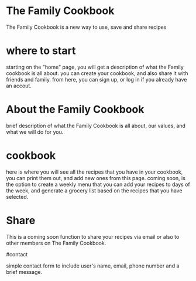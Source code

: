 # The Family Cookbook

The Family Cookbook is a new way to use, save and share recipes

# where to start

starting on the "home" page, you will get a description of what the Family cookbook is all about.
you can create your cookbook, and also share it with friends and family. from here, you can
sign up, or log in if you already have an accout. 

# About the Family Cookbook

brief description of what the Family Cookbook is all about, our values, and what we will do for you. 

# cookbook

here is where you will see all the recipes that you have in your cookbook, you can print them out, 
and add new ones from this page. 
coming soon, is the option to create a weekly menu that you can add your recipes to days of the week, 
and generate a grocery list based on the recipes that you have selected. 

#  Share
This is a coming soon function to share your recipes via email or also to other members on The Family Cookbook.

#contact

simple contact form to include user's name, email, phone number and a brief message. 

